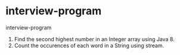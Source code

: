 # interview-program
interview-program

1. Find the second highest number in an Integer array using Java 8. 
2. Count the occurences of each word in a String using stream.
